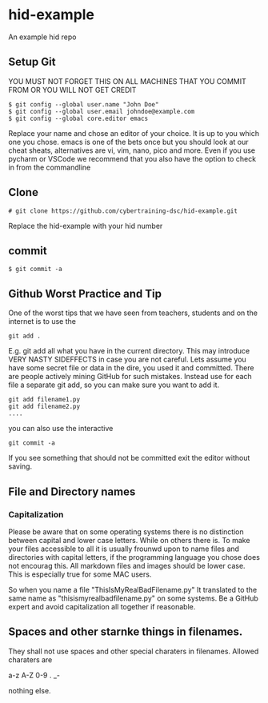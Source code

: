 # hid-example

An example hid repo

## Setup Git

YOU MUST NOT FORGET THIS ON ALL MACHINES THAT YOU COMMIT FROM OR YOU WILL NOT GET CREDIT

```
$ git config --global user.name "John Doe"
$ git config --global user.email johndoe@example.com
$ git config --global core.editor emacs
```

Replace your name and chose an editor of your choice. It is up to you which one you chose. emacs is one of the bets once but you should look at our cheat sheats, alternatives are vi, vim, nano, pico and more.
Even if you use pycharm or VSCode we recommend that you also have the option to check in from the commandline


## Clone

```
# git clone https://github.com/cybertraining-dsc/hid-example.git
```

Replace the hid-example with your hid number

## commit

```
$ git commit -a
```

## Github Worst Practice and Tip

One of the worst tips that we have seen from teachers, students and on the internet is to use the 

```
git add .
```

E.g. git add all what you have in the current directory. This may introduce VERY NASTY SIDEFFECTS in case you are not careful. Lets assume you have some secret file or data in the dire, you used it and committed. There are people actively mining GitHub for such mistakes. Instead use for each file a separate git add, so you can make sure you want to add it.

```
git add filename1.py
git add filename2.py
....
```

you can also use the interactive 

```
git commit -a
```

If you see something that should not be committed exit the editor without saving.

## File and Directory names

### Capitalization

Please be aware that on some operating systems there is no distinction between capital and lower case letters. While on others there is. To make your files accessible to all it is usually frounwd upon to name files and directories with capital letters, if the programming language you chose does not encourag this. All markdown files and images should be lower case. This is especially true for some MAC users.

So when you name a file "ThisIsMyRealBadFilename.py" It translated to the same name as "thisismyrealbadfilename.py" on some systems. Be a GitHub expert and avoid capitalization all together if reasonable.

## Spaces and other starnke things in filenames.

They shall not use spaces and other special charaters in filenames. Allowed charaters are

a-z A-Z 0-9 . _-

nothing else.







